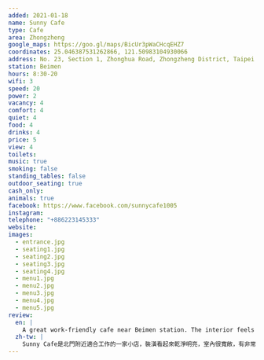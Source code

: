 ```yaml
---
added: 2021-01-18
name: Sunny Cafe
type: Cafe
area: Zhongzheng
google_maps: https://goo.gl/maps/BicUr3pWaCHcqEHZ7
coordinates: 25.046387531262866, 121.50983104930066
address: No. 23, Section 1, Zhonghua Road, Zhongzheng District, Taipei City, Taiwan 100
station: Beimen
hours: 8:30-20
wifi: 3
speed: 20
power: 2
vacancy: 4
comfort: 4
quiet: 4
food: 4
drinks: 4
price: 5
view: 4
toilets: 
music: true
smoking: false
standing_tables: false
outdoor_seating: true
cash_only: 
animals: true
facebook: https://www.facebook.com/sunnycafe1005
instagram: 
telephone: "+886223145333"
website: 
images:
  - entrance.jpg
  - seating1.jpg
  - seating2.jpg
  - seating3.jpg
  - seating4.jpg
  - menu1.jpg
  - menu2.jpg
  - menu3.jpg
  - menu4.jpg
  - menu5.jpg
review:
  en: |
    A great work-friendly cafe near Beimen station. The interior feels bright and clean, and the piano converted to a work table is definitely a unique feature. The cafe is quite large with lots of seating options, and on a weekday it wasn't very busy in the morning and early afternoon. The menu is large with lots of drinks, breakfast, brunch, and other food options. The WiFi was fast, but the main drawback would be that most tables did not have access to power.
  zh-tw: |
    Sunny Cafe是北門附近適合工作的一家小店，裝潢看起來乾淨明亮，室內很寬敞，有非常多的座位選擇，平臺鋼琴改造的工作桌特別引人注目。早上直至午餐過後一般都不會太擁擠，菜單上有不少飲料、早餐、早午餐可選，至少不會讓人餓著。Wifi很快，只是最主要的弱點可能還是不太容易找到插座。
---
```

